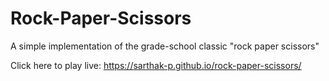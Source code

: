 # Rock-Paper-Scissors
A simple implementation of the grade-school classic "rock paper scissors"

Click here to play live: https://sarthak-p.github.io/rock-paper-scissors/
